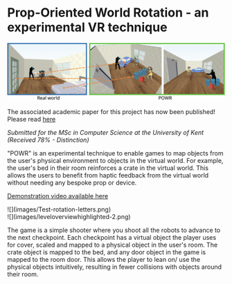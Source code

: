 # Prop-Oriented World Rotation - an experimental VR technique

![](images/teaser2.png)

The associated academic paper for this project has now been published! Please read [here](https://link.springer.com/article/10.1007/s11042-024-18200-4)

_Submitted for the MSc in Computer Science at the University of Kent (Received 78% - Distinction)_

"POWR" is an experimental technique to enable games to map objects from the user's physical environment to objects in the virtual world. For example, the user's bed in their room reinforces a crate in the virtual world. This allows the users to benefit from haptic feedback from the virtual world without needing any bespoke prop or device.

[Demonstration video available here](https://drive.google.com/file/d/1llbX8GMii7S4EqpMPPW60bimOU-F97p7/view?usp=sharing)
<div>
<div> ![](images/Test-rotation-letters.png) </div>
<div> ![](images/leveloverviewhighlighted-2.png) </div>
</div>

The game is a simple shooter where you shoot all the robots to advance to the next checkpoint. Each checkpoint has a virtual object the player uses for cover, scaled and mapped to a physical object in the user's room. The crate object is mapped to the bed, and any door object in the game is mapped to the room door. This allows the player to lean on/ use the physical objects intuitively, resulting in fewer collisions with objects around their room.

